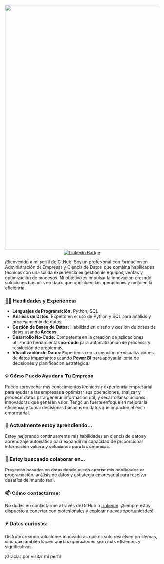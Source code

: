 <div id="header" align="center">
  <img decoding="async" src="https://drive.google.com/uc?export=view&id=1a-bHpdQimtxsfyfcbfMUF09LdYWUmbFg" width="800"/>
</div>

<div style="width: 100%; text-align: center; display: block; margin: 0 auto;">
  <a href="https://www.linkedin.com/in/joseluisfernandezrubiano/">
    <img src="https://img.shields.io/badge/LinkedIn-0077B5?style=for-the-badge&logo=linkedin&logoColor=white" alt="LinkedIn Badge"/>
  </a>
</div>




¡Bienvenido a mi perfil de GitHub! Soy un profesional con formación en Administración de Empresas y Ciencia de Datos, que combina habilidades técnicas con una sólida experiencia en gestión de equipos, ventas y optimización de procesos. Mi objetivo es impulsar la innovación creando soluciones basadas en datos que optimicen las operaciones y mejoren la eficiencia.

### 👨‍💻 Habilidades y Experiencia

- **Lenguajes de Programación:** Python, SQL
- **Análisis de Datos:** Experto en el uso de Python y SQL para análisis y procesamiento de datos.
- **Gestión de Bases de Datos:** Habilidad en diseño y gestión de bases de datos usando **Access**.
- **Desarrollo No-Code:** Competente en la creación de aplicaciones utilizando herramientas **no-code** para automatización de procesos y resolución de problemas.
- **Visualización de Datos:** Experiencia en la creación de visualizaciones de datos impactantes usando **Power BI** para apoyar la toma de decisiones y planificación estratégica.

### 💡 Cómo Puedo Ayudar a Tu Empresa

Puedo aprovechar mis conocimientos técnicos y experiencia empresarial para ayudar a las empresas a optimizar sus operaciones, analizar y procesar datos para generar información útil, y desarrollar soluciones innovadoras que generen valor. Tengo un fuerte enfoque en mejorar la eficiencia y tomar decisiones basadas en datos que impacten el éxito empresarial.

### 🌱 Actualmente estoy aprendiendo...
Estoy mejorando continuamente mis habilidades en ciencia de datos y aprendizaje automático para expandir mi capacidad de proporcionar información valiosa y soluciones para las empresas.

### 👯 Estoy buscando colaborar en...
Proyectos basados en datos donde pueda aportar mis habilidades en programación, análisis de datos y estrategia empresarial para resolver desafíos del mundo real.

### 📫 Cómo contactarme:
No dudes en contactarme a través de GitHub o [LinkedIn](http://linkedin.com/in/jose-luis-fernandez-rubiano). ¡Siempre estoy dispuesto a conectar con profesionales y explorar nuevas oportunidades!

### ⚡ Datos curiosos:
Disfruto creando soluciones innovadoras que no solo resuelven problemas, sino que también hacen que las operaciones sean más eficientes y significativas.

¡Gracias por visitar mi perfil!
